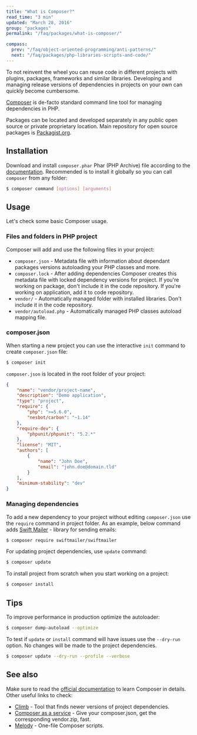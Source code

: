 ```yaml
---
title: "What is Composer?"
read_time: "3 min"
updated: "March 28, 2016"
group: "packages"
permalink: "/faq/packages/what-is-composer/"

compass:
  prev: "/faq/object-oriented-programming/anti-patterns/"
  next: "/faq/packages/php-libraries-scripts-and-code/"
---
```


To not reinvent the wheel you can reuse code in different projects with plugins,
packages, frameworks and similar libraries. Developing and managing release
versions of dependencies in projects on your own can quickly become cumbersome.

[Composer](https://getcomposer.org) is de-facto standard command line tool for
managing dependencies in PHP.

Packages can be located and developed separately in any public open source or
private proprietary location. Main repository for open source packages is
[Packagist.org](https://packagist.org).

## Installation

Download and install `composer.phar` Phar (PHP Archive) file according to the
[documentation](https://getcomposer.org/doc/00-intro.md). Recommended is to
install it globally so you can call `composer` from any folder:

```bash
$ composer command [options] [arguments]
```

## Usage

Let's check some basic Composer usage.

### Files and folders in PHP project

Composer will add and use the following files in your project:

* `composer.json` - Metadata file with information about dependant packages
  versions autoloading your PHP classes and more.
* `composer.lock` - After adding dependencies Composer creates this metadata
  file with locked dependency versions for project. If you're working on package,
  don't include it in the code repository. If you're working on application,
  add it to code repository.
* `vendor/` - Automatically managed folder with installed libraries. Don't include
  it in the code repository.
* `vendor/autoload.php` - Automatically managed PHP classes autoload mapping file.

### composer.json

When starting a new project you can use the interactive `init` command to create
`composer.json` file:

```bash
$ composer init
```

`composer.json` is located in the root folder of your project:

```json
{
    "name": "vendor/project-name",
    "description": "Demo application",
    "type": "project",
    "require": {
        "php": ">=5.6.0",
        "nesbot/carbon": "~1.14"
    },
    "require-dev": {
        "phpunit/phpunit": "5.2.*"
    },
    "license": "MIT",
    "authors": [
        {
            "name": "John Doe",
            "email": "john.doe@domain.tld"
        }
    ],
    "minimum-stability": "dev"
}
```

### Managing dependencies

To add a new dependency to your project without editing `composer.json` use the
`require` command in project folder. As an example, below command adds
[Swift Mailer](https://github.com/swiftmailer/swiftmailer) - library for sending
emails:

```bash
$ composer require swiftmailer/swiftmailer
```

For updating project dependencies, use `update` command:

```bash
$ composer update
```

To install project from scratch when you start working on a project:

```bash
$ composer install
```

## Tips

To improve performance in production optimize the autoloader:

```bash
$ composer dump-autoload --optimize
```

To test if `update` or `install` command will have issues use the `--dry-run`
option. No changes will be made to the project dependencies.

```bash
$ composer update --dry-run --profile --verbose
```

## See also

Make sure to read the [official documentation](https://getcomposer.org/doc) to
learn Composer in details. Other useful links to check:

* [Climb](https://github.com/vinkla/climb) - Tool that finds newer versions of
project dependencies.
* [Composer as a service](http://composer.borreli.com/) - Give your composer.json,
  get the corresponding vendor.zip, fast.
* [Melody](http://melody.sensiolabs.org/) - One-file Composer scripts.
